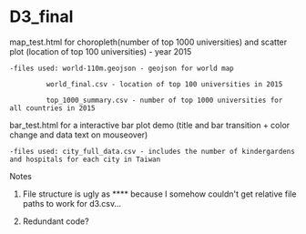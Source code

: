 # D3_final

map_test.html for choropleth(number of top 1000 universities) and scatter plot (location of top 100 universities) - year 2015

    -files used: world-110m.geojson - geojson for world map

             world_final.csv - location of top 100 universities in 2015

             top_1000_summary.csv - number of top 1000 universities for all countries in 2015

bar_test.html for a interactive bar plot demo (title and bar transition + color change and data text on mouseover)
  
    -files used: city_full_data.csv - includes the number of kindergardens and hospitals for each city in Taiwan


Notes

1. File structure is ugly as **** because I somehow couldn't get relative file paths to work for d3.csv...

2. Redundant code?  
